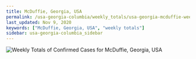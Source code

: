```yaml
---
title: McDuffie, Georgia, USA
permalink: /usa-georgia-columbia/weekly_totals/usa-georgia-mcduffie-weekly_totals.html
last_updated: Nov 9, 2020
keywords: ["McDuffie, Georgia, USA", "weekly totals"]
sidebar: usa-georgia-columbia_sidebar
---
```


![Weekly Totals of Confirmed Cases for McDuffie, Georgia, USA](/covid_tracker/images/graphs/usa-georgia-mcduffie-weekly_totals_graph.png)
